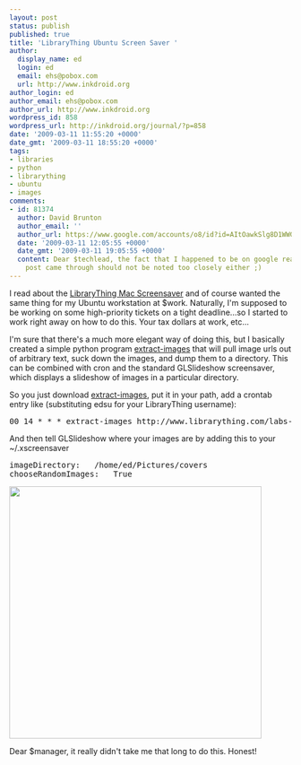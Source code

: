 ```yaml
---
layout: post
status: publish
published: true
title: 'LibraryThing Ubuntu Screen Saver '
author:
  display_name: ed
  login: ed
  email: ehs@pobox.com
  url: http://www.inkdroid.org
author_login: ed
author_email: ehs@pobox.com
author_url: http://www.inkdroid.org
wordpress_id: 858
wordpress_url: http://inkdroid.org/journal/?p=858
date: '2009-03-11 11:55:20 +0000'
date_gmt: '2009-03-11 18:55:20 +0000'
tags:
- libraries
- python
- librarything
- ubuntu
- images
comments:
- id: 81374
  author: David Brunton
  author_email: ''
  author_url: https://www.google.com/accounts/o8/id?id=AItOawkSlg8D1WWGgYFINCTBA1lRQZY4vmBFUyU
  date: '2009-03-11 12:05:55 +0000'
  date_gmt: '2009-03-11 19:05:55 +0000'
  content: Dear $techlead, the fact that I happened to be on google reader when this
    post came through should not be noted too closely either ;)
---
```


<p>I read about the <a href="http://www.librarything.com/blog/2009/03/librarything-mac-screensaver_11.php">LibraryThing Mac Screensaver</a> and of course wanted the same thing for my Ubuntu workstation at $work. Naturally, I'm supposed to be working on some high-priority tickets on a tight deadline...so I started to work right away on how to do this. Your tax dollars at work, etc...</p>
<p>I'm sure that there's a much more elegant way of doing this, but I basically created a simple python program <a href="http://web.archive.org/web/20101216223621/http://inkdroid.org/bzr/bin/extract-images">extract-images</a> that will pull image urls out of arbitrary text, suck down the images, and dump them to a directory. This can be combined with cron and the standard GLSlideshow screensaver, which displays a slideshow of images in a particular directory.</p>
<p>So you just download <a href="http://web.archive.org/web/20101216223621/http://inkdroid.org/bzr/bin/extract-images">extract-images</a>, put it in your path, add a crontab entry like (substituting edsu for your LibraryThing username):</p>
<pre>
00 14 * * * extract-images http://www.librarything.com/labs-screensaver.php?userid=edsu /home/ed/Pictures/covers
</pre>
<p>And then tell GLSlideshow where your images are by adding this to your ~/.xscreensaver</p>
<pre>
imageDirectory:   /home/ed/Pictures/covers
chooseRandomImages:   True
</pre>
<p><a href="http://inkdroid.org/images/screensaver-screenshot.png"><img src="http://inkdroid.org/images/screensaver-screenshot-small.png" width="450" /></a></p>
<p>Dear $manager, it really didn't take me that long to do this. Honest!</p>
